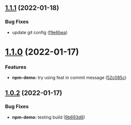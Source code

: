## [1.1.1](https://github.com/gpspake/npm-demo-shared-dependency/compare/v1.1.0...v1.1.1) (2022-01-18)


### Bug Fixes

* update git config ([f9e6bea](https://github.com/gpspake/npm-demo-shared-dependency/commit/f9e6bea024f2d89e7eb77a6094cfd64ca9c9dd26))

# [1.1.0](https://github.com/gpspake/npm-demo-shared-dependency/compare/v1.0.2...v1.1.0) (2022-01-17)


### Features

* **npm-demo:** try using feat in commit message ([52c085c](https://github.com/gpspake/npm-demo-shared-dependency/commit/52c085ca2e545a1f11e650c51d98bf2035440fb1))

## [1.0.2](https://github.com/gpspake/npm-demo-shared-dependency/compare/v1.0.1...v1.0.2) (2022-01-17)


### Bug Fixes

* **npm-demo:** testing build ([9b693d6](https://github.com/gpspake/npm-demo-shared-dependency/commit/9b693d6c1a732d880183da9adf22cf26dedc2dcb))
